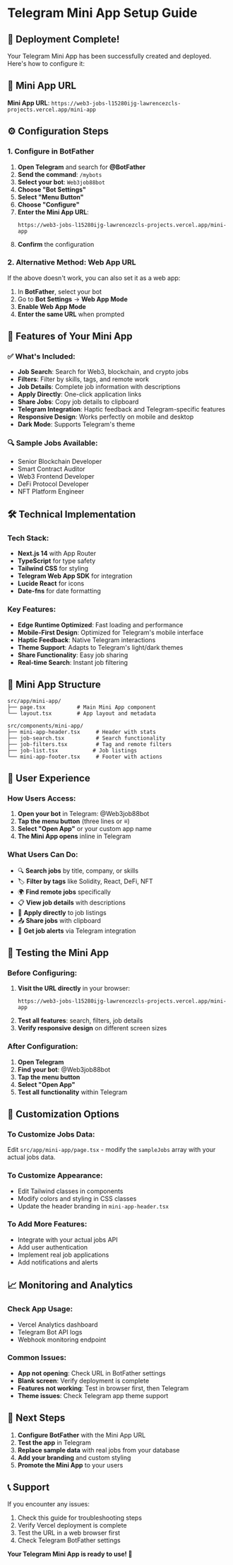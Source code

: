 # Telegram Mini App Setup Guide

## 🚀 Deployment Complete!

Your Telegram Mini App has been successfully created and deployed. Here's how to configure it:

## 📱 Mini App URL

**Mini App URL**: `https://web3-jobs-l15280ijg-lawrencezcls-projects.vercel.app/mini-app`

## ⚙️ Configuration Steps

### 1. Configure in BotFather

1. **Open Telegram** and search for **@BotFather**
2. **Send the command**: `/mybots`
3. **Select your bot**: `Web3job88bot`
4. **Choose "Bot Settings"**
5. **Select "Menu Button"**
6. **Choose "Configure"**
7. **Enter the Mini App URL**:
   ```
   https://web3-jobs-l15280ijg-lawrencezcls-projects.vercel.app/mini-app
   ```
8. **Confirm** the configuration

### 2. Alternative Method: Web App URL

If the above doesn't work, you can also set it as a web app:

1. In **BotFather**, select your bot
2. Go to **Bot Settings** → **Web App Mode**
3. **Enable Web App Mode**
4. **Enter the same URL** when prompted

## 🎯 Features of Your Mini App

### ✅ What's Included:
- **Job Search**: Search for Web3, blockchain, and crypto jobs
- **Filters**: Filter by skills, tags, and remote work
- **Job Details**: Complete job information with descriptions
- **Apply Directly**: One-click application links
- **Share Jobs**: Copy job details to clipboard
- **Telegram Integration**: Haptic feedback and Telegram-specific features
- **Responsive Design**: Works perfectly on mobile and desktop
- **Dark Mode**: Supports Telegram's theme

### 🔍 Sample Jobs Available:
- Senior Blockchain Developer
- Smart Contract Auditor
- Web3 Frontend Developer
- DeFi Protocol Developer
- NFT Platform Engineer

## 🛠️ Technical Implementation

### Tech Stack:
- **Next.js 14** with App Router
- **TypeScript** for type safety
- **Tailwind CSS** for styling
- **Telegram Web App SDK** for integration
- **Lucide React** for icons
- **Date-fns** for date formatting

### Key Features:
- **Edge Runtime Optimized**: Fast loading and performance
- **Mobile-First Design**: Optimized for Telegram's mobile interface
- **Haptic Feedback**: Native Telegram interactions
- **Theme Support**: Adapts to Telegram's light/dark themes
- **Share Functionality**: Easy job sharing
- **Real-time Search**: Instant job filtering

## 🎨 Mini App Structure

```
src/app/mini-app/
├── page.tsx          # Main Mini App component
└── layout.tsx        # App layout and metadata

src/components/mini-app/
├── mini-app-header.tsx     # Header with stats
├── job-search.tsx          # Search functionality
├── job-filters.tsx         # Tag and remote filters
├── job-list.tsx           # Job listings
└── mini-app-footer.tsx     # Footer with actions
```

## 📱 User Experience

### How Users Access:
1. **Open your bot** in Telegram: @Web3job88bot
2. **Tap the menu button** (three lines or ≡)
3. **Select "Open App"** or your custom app name
4. **The Mini App opens** inline in Telegram

### What Users Can Do:
- 🔍 **Search jobs** by title, company, or skills
- 🏷️ **Filter by tags** like Solidity, React, DeFi, NFT
- 🌍 **Find remote jobs** specifically
- 📋 **View job details** with descriptions
- 🔗 **Apply directly** to job listings
- 📤 **Share jobs** with clipboard
- 🎯 **Get job alerts** via Telegram integration

## 🔧 Testing the Mini App

### Before Configuring:
1. **Visit the URL directly** in your browser:
   ```
   https://web3-jobs-l15280ijg-lawrencezcls-projects.vercel.app/mini-app
   ```
2. **Test all features**: search, filters, job details
3. **Verify responsive design** on different screen sizes

### After Configuration:
1. **Open Telegram**
2. **Find your bot**: @Web3job88bot
3. **Tap the menu button**
4. **Select "Open App"**
5. **Test all functionality** within Telegram

## 🎯 Customization Options

### To Customize Jobs Data:
Edit `src/app/mini-app/page.tsx` - modify the `sampleJobs` array with your actual jobs data.

### To Customize Appearance:
- Edit Tailwind classes in components
- Modify colors and styling in CSS classes
- Update the header branding in `mini-app-header.tsx`

### To Add More Features:
- Integrate with your actual jobs API
- Add user authentication
- Implement real job applications
- Add notifications and alerts

## 📈 Monitoring and Analytics

### Check App Usage:
- Vercel Analytics dashboard
- Telegram Bot API logs
- Webhook monitoring endpoint

### Common Issues:
- **App not opening**: Check URL in BotFather settings
- **Blank screen**: Verify deployment is complete
- **Features not working**: Test in browser first, then Telegram
- **Theme issues**: Check Telegram app theme support

## 🚀 Next Steps

1. **Configure BotFather** with the Mini App URL
2. **Test the app** in Telegram
3. **Replace sample data** with real jobs from your database
4. **Add your branding** and custom styling
5. **Promote the Mini App** to your users

## 📞 Support

If you encounter any issues:
1. Check this guide for troubleshooting steps
2. Verify Vercel deployment is complete
3. Test the URL in a web browser first
4. Check Telegram BotFather settings

**Your Telegram Mini App is ready to use! 🎉**